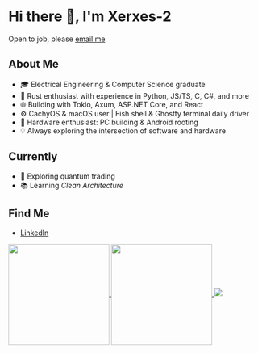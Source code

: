 # Hi there 👋, I'm Xerxes-2

Open to job, please [email me](mailto:dspxue@gmail.com)

## About Me

- 🎓 Electrical Engineering & Computer Science graduate
- 🦀 Rust enthusiast with experience in Python, JS/TS, C, C#, and more
- 🌐 Building with Tokio, Axum, ASP.NET Core, and React
- ⚙️ CachyOS & macOS user | Fish shell & Ghostty terminal daily driver
- 🔧 Hardware enthusiast: PC building & Android rooting
- 💡 Always exploring the intersection of software and hardware

## Currently
- 🚀 Exploring quantum trading
- 📚 Learning *Clean Architecture*

## Find Me

- [LinkedIn](https://www.linkedin.com/in/shupeng-xue/)

<a href="https://github.com/anuraghazra/github-readme-stats">
  <img height=200 align="center" src="https://github-readme-stats.vercel.app/api?username=Xerxes-2&show_icons=true&card_width=320" />
</a>
<a href="https://github.com/anuraghazra/github-readme-stats">
  <img height=200 align="center" src="https://github-readme-stats.vercel.app/api/top-langs/?username=Xerxes-2&size_weight=0.5&count_weight=0.5&layout=compact&langs_count=8&card_width=320" />
</a>
<a href="https://github.com/anuraghazra/github-readme-stats">
  <img src="https://github-readme-stats.vercel.app/api/wakatime?username=Xerxes_2&layout=compact" />
</a>
